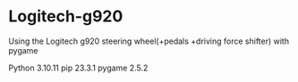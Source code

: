 # Logitech-g920
Using the Logitech g920 steering wheel(+pedals +driving force shifter) with pygame

Python 3.10.11
pip 23.3.1
pygame 2.5.2
